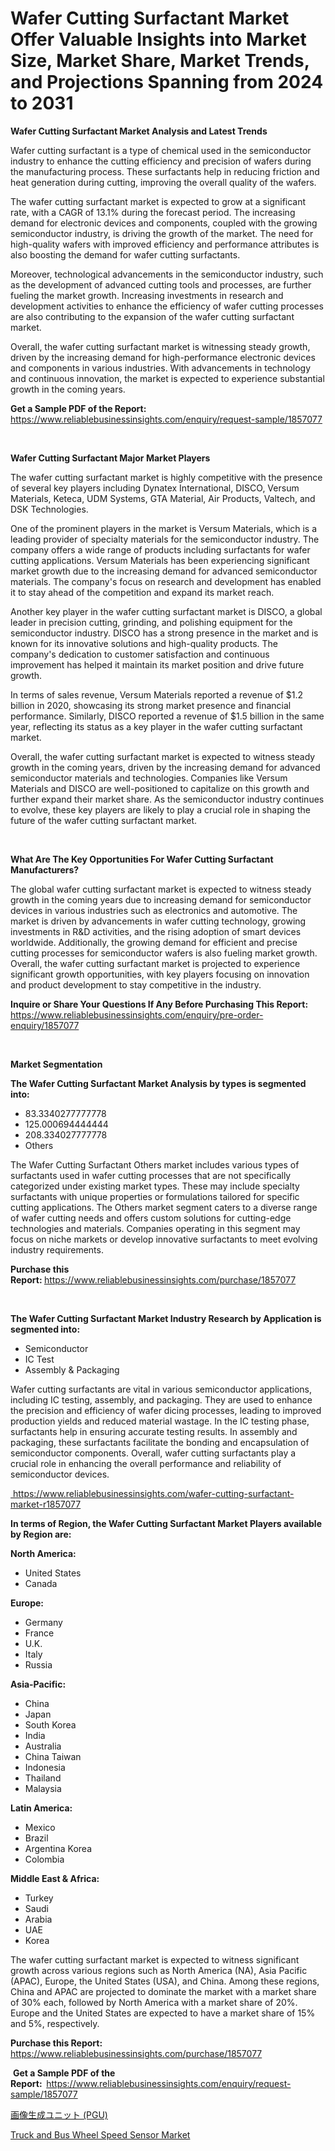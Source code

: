 <p><h1>Wafer Cutting Surfactant Market Offer Valuable Insights into Market Size, Market Share, Market Trends, and Projections Spanning from 2024 to 2031</h1></p><p><strong>Wafer Cutting Surfactant Market Analysis and Latest Trends</strong></p>
<p><p>Wafer cutting surfactant is a type of chemical used in the semiconductor industry to enhance the cutting efficiency and precision of wafers during the manufacturing process. These surfactants help in reducing friction and heat generation during cutting, improving the overall quality of the wafers.</p><p>The wafer cutting surfactant market is expected to grow at a significant rate, with a CAGR of 13.1% during the forecast period. The increasing demand for electronic devices and components, coupled with the growing semiconductor industry, is driving the growth of the market. The need for high-quality wafers with improved efficiency and performance attributes is also boosting the demand for wafer cutting surfactants.</p><p>Moreover, technological advancements in the semiconductor industry, such as the development of advanced cutting tools and processes, are further fueling the market growth. Increasing investments in research and development activities to enhance the efficiency of wafer cutting processes are also contributing to the expansion of the wafer cutting surfactant market.</p><p>Overall, the wafer cutting surfactant market is witnessing steady growth, driven by the increasing demand for high-performance electronic devices and components in various industries. With advancements in technology and continuous innovation, the market is expected to experience substantial growth in the coming years.</p></p>
<p><strong>Get a Sample PDF of the Report:&nbsp;</strong> <a href="https://www.reliablebusinessinsights.com/enquiry/request-sample/1857077">https://www.reliablebusinessinsights.com/enquiry/request-sample/1857077</a></p>
<p>&nbsp;</p>
<p><strong>Wafer Cutting Surfactant Major Market Players</strong></p>
<p><p>The wafer cutting surfactant market is highly competitive with the presence of several key players including Dynatex International, DISCO, Versum Materials, Keteca, UDM Systems, GTA Material, Air Products, Valtech, and DSK Technologies.</p><p>One of the prominent players in the market is Versum Materials, which is a leading provider of specialty materials for the semiconductor industry. The company offers a wide range of products including surfactants for wafer cutting applications. Versum Materials has been experiencing significant market growth due to the increasing demand for advanced semiconductor materials. The company's focus on research and development has enabled it to stay ahead of the competition and expand its market reach.</p><p>Another key player in the wafer cutting surfactant market is DISCO, a global leader in precision cutting, grinding, and polishing equipment for the semiconductor industry. DISCO has a strong presence in the market and is known for its innovative solutions and high-quality products. The company's dedication to customer satisfaction and continuous improvement has helped it maintain its market position and drive future growth.</p><p>In terms of sales revenue, Versum Materials reported a revenue of $1.2 billion in 2020, showcasing its strong market presence and financial performance. Similarly, DISCO reported a revenue of $1.5 billion in the same year, reflecting its status as a key player in the wafer cutting surfactant market.</p><p>Overall, the wafer cutting surfactant market is expected to witness steady growth in the coming years, driven by the increasing demand for advanced semiconductor materials and technologies. Companies like Versum Materials and DISCO are well-positioned to capitalize on this growth and further expand their market share. As the semiconductor industry continues to evolve, these key players are likely to play a crucial role in shaping the future of the wafer cutting surfactant market.</p></p>
<p>&nbsp;</p>
<p><strong>What Are The Key Opportunities For Wafer Cutting Surfactant Manufacturers?</strong></p>
<p><p>The global wafer cutting surfactant market is expected to witness steady growth in the coming years due to increasing demand for semiconductor devices in various industries such as electronics and automotive. The market is driven by advancements in wafer cutting technology, growing investments in R&D activities, and the rising adoption of smart devices worldwide. Additionally, the growing demand for efficient and precise cutting processes for semiconductor wafers is also fueling market growth. Overall, the wafer cutting surfactant market is projected to experience significant growth opportunities, with key players focusing on innovation and product development to stay competitive in the industry.</p></p>
<p><strong>Inquire or Share Your Questions If Any Before Purchasing This Report:</strong> <a href="https://www.reliablebusinessinsights.com/enquiry/pre-order-enquiry/1857077">https://www.reliablebusinessinsights.com/enquiry/pre-order-enquiry/1857077</a></p>
<p>&nbsp;</p>
<p><strong>Market Segmentation</strong></p>
<p><strong>The Wafer Cutting Surfactant Market Analysis by types is segmented into:</strong></p>
<p><ul><li>83.3340277777778</li><li>125.000694444444</li><li>208.334027777778</li><li>Others</li></ul></p>
<p><p>The Wafer Cutting Surfactant Others market includes various types of surfactants used in wafer cutting processes that are not specifically categorized under existing market types. These may include specialty surfactants with unique properties or formulations tailored for specific cutting applications. The Others market segment caters to a diverse range of wafer cutting needs and offers custom solutions for cutting-edge technologies and materials. Companies operating in this segment may focus on niche markets or develop innovative surfactants to meet evolving industry requirements.</p></p>
<p><strong>Purchase this Report:&nbsp;</strong><a href="https://www.reliablebusinessinsights.com/purchase/1857077">https://www.reliablebusinessinsights.com/purchase/1857077</a></p>
<p>&nbsp;</p>
<p><strong>The Wafer Cutting Surfactant Market Industry Research by Application is segmented into:</strong></p>
<p><ul><li>Semiconductor</li><li>IC Test</li><li>Assembly & Packaging</li></ul></p>
<p><p>Wafer cutting surfactants are vital in various semiconductor applications, including IC testing, assembly, and packaging. They are used to enhance the precision and efficiency of wafer dicing processes, leading to improved production yields and reduced material wastage. In the IC testing phase, surfactants help in ensuring accurate testing results. In assembly and packaging, these surfactants facilitate the bonding and encapsulation of semiconductor components. Overall, wafer cutting surfactants play a crucial role in enhancing the overall performance and reliability of semiconductor devices.</p></p>
<p><a href="https://www.reliablebusinessinsights.com/wafer-cutting-surfactant-market-r1857077">&nbsp;https://www.reliablebusinessinsights.com/wafer-cutting-surfactant-market-r1857077</a></p>
<p><strong>In terms of Region, the Wafer Cutting Surfactant Market Players available by Region are:</strong></p>
<p>
    <p> <strong> North America: </strong>
        <ul>
            <li>United States</li>
            <li>Canada</li>
        </ul>
        </p> 
    <p> <strong> Europe: </strong>
        <ul>
            <li>Germany</li>
            <li>France</li>
            <li>U.K.</li>
            <li>Italy</li>
            <li>Russia</li>
        </ul>
        </p> 
    <p> <strong> Asia-Pacific: </strong>
        <ul>
            <li>China</li>
            <li>Japan</li>
            <li>South Korea</li>
            <li>India</li>
            <li>Australia</li>
            <li>China Taiwan</li>
            <li>Indonesia</li>
            <li>Thailand</li>
            <li>Malaysia</li>
        </ul>
        </p> 
    <p> <strong> Latin America: </strong>
        <ul>
            <li>Mexico</li>
            <li>Brazil</li>
            <li>Argentina Korea</li>
            <li>Colombia</li>
        </ul>
        </p> 
    <p> <strong> Middle East & Africa: </strong>
        <ul>
            <li>Turkey</li>
            <li>Saudi</li>
            <li>Arabia</li>
            <li>UAE</li>
            <li>Korea</li>
        </ul>
    </p>
    </p>
<p><p>The wafer cutting surfactant market is expected to witness significant growth across various regions such as North America (NA), Asia Pacific (APAC), Europe, the United States (USA), and China. Among these regions, China and APAC are projected to dominate the market with a market share of 30% each, followed by North America with a market share of 20%. Europe and the United States are expected to have a market share of 15% and 5%, respectively.</p></p>
<p><strong>Purchase this Report: </strong><a href="https://www.reliablebusinessinsights.com/purchase/1857077">https://www.reliablebusinessinsights.com/purchase/1857077</a></p>
<p>&nbsp;<strong>Get a Sample PDF of the Report:&nbsp;&nbsp;</strong><a href="https://www.reliablebusinessinsights.com/enquiry/request-sample/1857077">https://www.reliablebusinessinsights.com/enquiry/request-sample/1857077</a></p>
<p><strong></strong></p>
<p><p><a href="https://medium.com/@sebastianhodges1/%E7%94%BB%E5%83%8F%E7%94%9F%E6%88%90%E3%83%A6%E3%83%8B%E3%83%83%E3%83%88-pgu-%E5%B8%82%E5%A0%B4%E8%A6%8F%E6%A8%A1%E3%81%AF-%E3%82%B0%E3%83%AD%E3%83%BC%E3%83%90%E3%83%AB%E7%94%A3%E6%A5%AD%E3%81%AB%E3%81%8A%E3%81%91%E3%82%8B%E6%9C%80%E9%81%A9%E3%81%AA%E3%83%9E%E3%83%BC%E3%82%B1%E3%83%86%E3%82%A3%E3%83%B3%E3%82%B0%E3%83%81%E3%83%A3%E3%83%8D%E3%83%AB%E3%82%92%E6%98%8E%E3%82%89%E3%81%8B%E3%81%AB%E3%81%97%E3%81%BE%E3%81%99-f209635ec29a">画像生成ユニット (PGU)</a></p><p><a href="https://github.com/DarrenSipes1990/Market-Research-Report-List-1/blob/main/truck-and-bus-wheel-speed-sensor-market.md">Truck and Bus Wheel Speed Sensor Market</a></p></p>